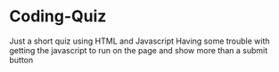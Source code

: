 # Coding-Quiz
Just a short quiz using HTML and Javascript
Having some trouble with getting the javascript to run on the page and show more than a submit button
